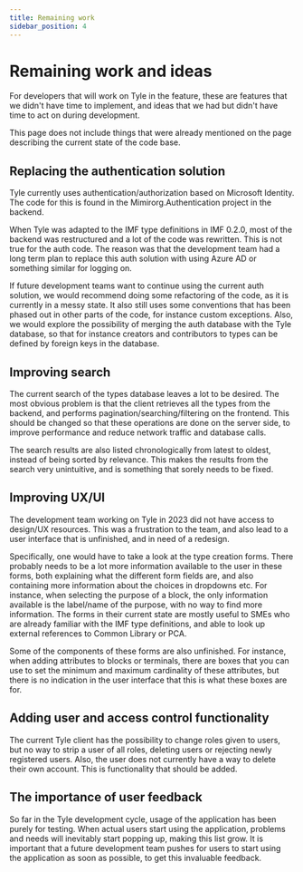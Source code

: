 ```yaml
---
title: Remaining work
sidebar_position: 4
---
```


# Remaining work and ideas

For developers that will work on Tyle in the feature, these are features that we didn't have time to implement,
and ideas that we had but didn't have time to act on during development.

This page does not include things that were already mentioned on the page describing the current state of the code base.

## Replacing the authentication solution

Tyle currently uses authentication/authorization based on Microsoft Identity. The code for this is found in the
Mimirorg.Authentication project in the backend.

When Tyle was adapted to the IMF type definitions in IMF 0.2.0, most of the backend was restructured and a lot of
the code was rewritten. This is not true for the auth code. The reason was that the development team had a long
term plan to replace this auth solution with using Azure AD or something similar for logging on.

If future development teams want to continue using the current auth solution, we would recommend doing some refactoring
of the code, as it is currently in a messy state. It also still uses some conventions that has been phased out in other parts
of the code, for instance custom exceptions. Also, we would explore the possibility of merging the auth database
with the Tyle database, so that for instance creators and contributors to types can be defined by foreign keys in
the database.

## Improving search

The current search of the types database leaves a lot to be desired. The most obvious problem is that the client retrieves
all the types from the backend, and performs pagination/searching/filtering on the frontend. This should be changed so
that these operations are done on the server side, to improve performance and reduce network traffic and database calls.

The search results are also listed chronologically from latest to oldest, instead of being sorted by relevance. This makes
the results from the search very unintuitive, and is something that sorely needs to be fixed.

## Improving UX/UI

The development team working on Tyle in 2023 did not have access to design/UX resources. This was a frustration to the team,
and also lead to a user interface that is unfinished, and in need of a redesign.

Specifically, one would have to take a look at the type creation forms. There probably needs to be a lot more information
available to the user in these forms, both explaining what the different form fields are, and also containing more
information about the choices in dropdowns etc. For instance, when selecting the purpose of a block, the only information
available is the label/name of the purpose, with no way to find more information. The forms in their current state are
mostly useful to SMEs who are already familiar with the IMF type definitions, and able to look up external references
to Common Library or PCA.

Some of the components of these forms are also unfinished. For instance, when adding attributes to blocks or terminals,
there are boxes that you can use to set the minimum and maximum cardinality of these attributes, but there is no
indication in the user interface that this is what these boxes are for.

## Adding user and access control functionality

The current Tyle client has the possibility to change roles given to users, but no way to strip a user of all roles,
deleting users or rejecting newly registered users. Also, the user does not currently have a way to delete their own
account. This is functionality that should be added.

## The importance of user feedback

So far in the Tyle development cycle, usage of the application has been purely for testing. When actual users
start using the application, problems and needs will inevitably start popping up, making this list grow. It is
important that a future development team pushes for users to start using the application as soon as possible, to get
this invaluable feedback.
